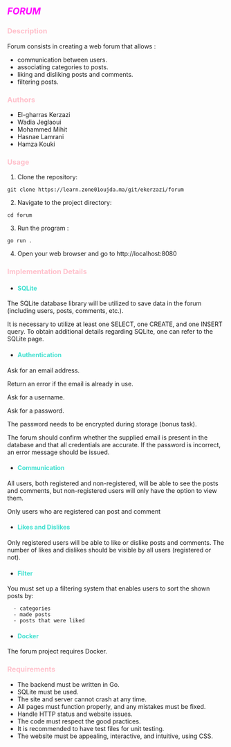 ## <span style="color:magenta; size : 20px">*FORUM*</span>

### <span style="color:pink">Description

Forum consists in creating a web forum that allows :

- communication between users.
- associating categories to posts.
- liking and disliking posts and comments.
- filtering posts.


### <span style="color:pink">Authors

- El-gharras Kerzazi
- Wadia Jeglaoui
- Mohammed Mihit
- Hasnae Lamrani
- Hamza Kouki


### <span style="color:pink">Usage

1. Clone the repository:
``` 
git clone https://learn.zone01oujda.ma/git/ekerzazi/forum
```
2. Navigate to the project directory:
```
cd forum
```
3. Run the program :
```
go run .
```
4. Open your web browser and go to http://localhost:8080

### <span style="color:pink">Implementation Details

- #### <span style="color:#40E0D0">SQLite
The SQLite database library will be utilized to save data in the forum (including users, posts, comments, etc.).

It is necessary to utilize at least one SELECT, one CREATE, and one INSERT query. To obtain additional details regarding SQLite, one can refer to the SQLite page.

- #### <span style="color:#40E0D0">Authentication
Ask for an email address.

Return an error if the email is already in use.

Ask for a username.

Ask for a password.

The password needs to be encrypted during storage (bonus task).

The forum should confirm whether the supplied email is present in the database and that all credentials are accurate. If the password is incorrect, an error message should be issued.

- #### <span style="color:#40E0D0">Communication
All users, both registered and non-registered, will be able to see the posts and comments, but non-registered users will only have the option to view them.

Only users who are registered can post and comment

- #### <span style="color:#40E0D0">Likes and Dislikes
Only registered users will be able to like or dislike posts and comments.
The number of likes and dislikes should be visible by all users (registered or not).

- #### <span style="color:#40E0D0">Filter

You must set up a filtering system that enables users to sort the shown posts by:

      - categories
      - made posts
      - posts that were liked

- #### <span style="color:#40E0D0">Docker
The forum project requires Docker.

### <span style="color:pink">Requirements

   - The backend must be written in Go.
   - SQLite must be used.
   - The site and server cannot crash at any time.
   - All pages must function properly, and any mistakes must be fixed.
   - Handle HTTP status and website issues.
   - The code must respect the good practices.
   - It is recommended to have test files for unit testing.
   - The website must be appealing, interactive, and intuitive, using CSS.
